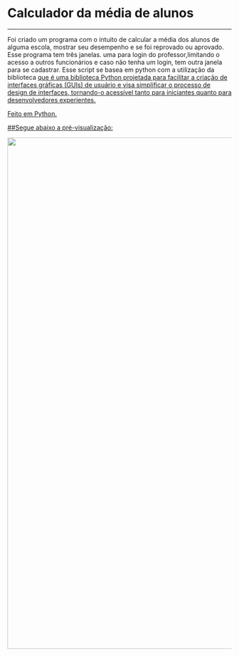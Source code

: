 # Calculador da média de alunos

___

Foi criado um programa  com o intuito de calcular a média dos alunos de alguma escola, mostrar seu desempenho e se foi reprovado ou aprovado. Esse programa tem três janelas. uma para login do professor,limitando o acesso a outros funcionários e caso não tenha um login, tem outra janela para se cadastrar.
Esse script se basea em python com a utilização da biblioteca <a href="https://www.pysimplegui.com/"> que é uma biblioteca Python projetada para facilitar a criação de interfaces gráficas (GUIs) de usuário e visa simplificar o processo de design de interfaces, tornando-o acessível tanto para iniciantes quanto para desenvolvedores experientes.

Feito em Python.

##Segue abaixo a pré-visualização:


<img src="" alt="" style="width:1150px;">
